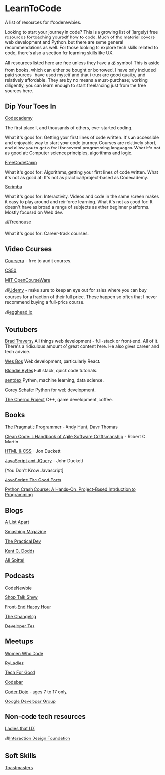 # LearnToCode
A list of resources for #codenewbies. 

Looking to start your journey in code? This is a growing list of (largely) free resources for teaching yourself how to code. Much of the material covers web development and Python, but there are some general recommendations as well. For those looking to explore tech skills related to code, there's also a section for learning skills like UX. 

All resources listed here are free unless they have a :moneybag: symbol. This is aside from books, which can either be bought or borrowed.  I have only included paid sources I have used myself and that I trust are good quality, and relatively affordable. They are by no means a must-purchase; working diligently, you can learn enough to start freelancing just from the free sources here. 

## Dip Your Toes In

[Codecademy](https://www.codecademy.com/) 

The first place I, and thousands of others, ever started coding.  

What it's good for: Getting your first lines of code written. It's an accessible and enjoyable way to start your code journey. Courses are relatively short, and allow you to get a feel for several programming languages.
What it's not as good at: Computer science principles, algorithms and logic. 

[FreeCodeCamp](https://www.freecodecamp.org/)

What it's good for: Algorithms, getting your first lines of code written.
What it's not as good at: It's not as practical/project-based as Codecademy. 

[Scrimba](https://scrimba.com/)

What it's good for: Interactivity. Videos and code in the same screen makes it easy to play around and reinforce learning.
What it's not as good for: It doesn't have as broad a range of subjects as other beginner platforms. Mostly focused on Web dev.

:moneybag:[Treehouse](https://teamtreehouse.com/)

What it's good for: Career-track courses.

## Video Courses

[Coursera](https://www.coursera.org/) - free to audit courses.

[CS50](https://www.youtube.com/channel/UCcabW7890RKJzL968QWEykA)

[MIT OpenCourseWare](https://ocw.mit.edu/)

:moneybag:[Udemy](https://www.udemy.com/) - make sure to keep an eye out for sales where you can buy courses for a fraction of their full price. These happen so often that I never recommend buying a full-price course.

:moneybag:[egghead.io](https://egghead.io/)


## Youtubers
[Brad Traversy](https://www.youtube.com/user/TechGuyWeb)
All things web development - full-stack or front-end. All of it. There's a ridiculous amount of great content here. He also gives career and tech advice.

[Wes Bos](https://www.youtube.com/user/wesbos)
Web development, particularly React.

[Blondie Bytes](https://www.youtube.com/channel/UC4DwZ2VXM2KWtzHjVk9M_xg)
Full stack, quick code tutorials.

[sentdex](https://www.youtube.com/sentdex)
Python, machine learning, data science.

[Corey Schafer](https://www.youtube.com/user/schafer5)
Python for web development. 

[The Cherno Project](https://www.youtube.com/user/TheChernoProject)
C++, game development, coffee.

## Books

[The Pragmatic Programmer](https://www.amazon.co.uk/Pragmatic-Programmer-Andrew-Hunt/dp/020161622X) - Andy Hunt, Dave Thomas

[Clean Code: a Handbook of Agile Software Craftsmanship](https://www.amazon.co.uk/Clean-Code-Handbook-Software-Craftsmanship/dp/0132350882/) - Robert C. Martin.

[HTML & CSS](http://www.htmlandcssbook.com/) - Jon Duckett

[JavaScript and JQuery](http://javascriptbook.com/) - John Duckett

[You Don't Know Javascript]

[JavaScript: The Good Parts](https://github.com/NorthPaulo/research/blob/master/Frontend-books%26research/JavaScript%20-%20The%20Good%20Parts%20-%20Douglas%20Crockford%20-%20May%202008.pdf)

[Python Crash Course: A Hands-On, Project-Based Intrduction to Programming](https://www.amazon.co.uk/Python-Crash-Course-Hands-Project-Based-ebook/dp/B018UXJ9RI)

## Blogs
[A List Apart](https://alistapart.com/)

[Smashing Magazine](https://www.smashingmagazine.com/)

[The Practical Dev](https://dev.to/)

[Kent C. Dodds](https://kentcdodds.com/blog/)

[Ali Spittel](https://www.alispit.tel/)

## Podcasts

[CodeNewbie](https://www.codenewbie.org/podcast)

[Shop Talk Show](https://shoptalkshow.com/)

[Front-End Happy Hour](https://frontendhappyhour.com/)

[The Changelog](https://changelog.com/podcast)

[Developer Tea](https://spec.fm/podcasts/developer-tea)

## Meetups

[Women Who Code](https://www.womenwhocode.com/)

[PyLadies](https://www.pyladies.com/)

[Tech For Good](https://tech-for-good-near-you.herokuapp.com/)

[Codebar](https://codebar.io/)

[Coder Dojo](https://coderdojo.com/) - ages 7 to 17 only.

[Google Developer Group](https://developers.google.com/community/gdg)

## Non-code tech resources

[Ladies that UX](https://www.ladiesthatux.com/)

:moneybag:[Interaction Design Foundation](https://www.interaction-design.org/)

## Soft Skills

[Toastmasters](https://www.toastmasters.org/)
